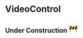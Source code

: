 # VideoControl


## Under Construction <img src="../assets/construction.png" alt="drawing" width="30"/>

